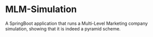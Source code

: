 # MLM-Simulation
A SpringBoot application that runs a Multi-Level Marketing company simulation, showing that it is indeed a pyramid scheme. 
